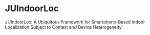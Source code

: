 # JUIndoorLoc
JUIndoorLoc: A Ubiquitous Framework for Smartphone-Based Indoor Localization Subject to  Context and Device Heterogeneity
